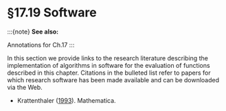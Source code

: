 # §17.19 Software

:::{note}
**See also:**

Annotations for Ch.17
:::

In this section we provide links to the research literature describing the implementation of algorithms in software for the evaluation of functions described in this chapter. Citations in the bulleted list refer to papers for which research software has been made available and can be downloaded via the Web.

* Krattenthaler ([1993](./bib/K.html#bib1341 "HYP and HYPQ. Mathematica packages for the manipulation of binomial sums and hypergeometric series respectively q -binomial sums and basic hypergeometric series")). Mathematica.

